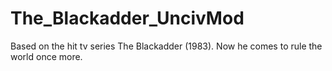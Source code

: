 # The_Blackadder_UncivMod
Based on the hit tv series The Blackadder (1983). Now he comes to rule the world once more.
